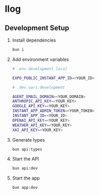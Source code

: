 # llog

## Development Setup

1. Install dependencies

   ```bash
   bun i
   ```

2. Add environment variables

   ```bash
   # .env.development.local

   EXPO_PUBLIC_INSTANT_APP_ID=<YOUR_ID>
   ```

   ```bash
   # .dev.vars.development

   AGENT_EMAIL_DOMAIN=<YOUR_DOMAIN>
   ANTHROPIC_API_KEY=<YOUR_KEY>
   GOOGLE_API_KEY=<YOUR_KEY>
   INSTANT_APP_ADMIN_TOKEN=<YOUR_TOKEN>
   INSTANT_APP_ID=<YOUR_ID>
   OPENAI_API_KEY=<YOUR_KEY>
   WEATHER_API_KEY=<YOUR_KEY>
   XAI_API_KEY=<YOUR_KEY>
   ```

3. Generate types

   ```bash
   bun api:types
   ```

4. Start the API

   ```bash
   bun api:dev
   ```

5. Start the app

   ```bash
   bun app:dev
   ```
